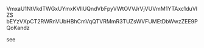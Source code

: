 VmxaU1NtVkdTWGxUYmxKVllUQndVbFpyVWtOVVJrVjVUVmM1YTAxc1duVlZS
bEYzVXpCT2RWRnVUbHBhCmVqQTVRMmR3TUZsWVFUMEtDbWwzZEE9PQoKandz

see